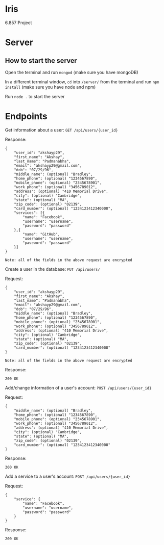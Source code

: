 # Iris

6.857 Project

# Server

## How to start the server

Open the terminal and run `mongod` (make sure you have mongoDB)

In a different terminal window, `cd` into `/server/` from the terminal and run `npm install` (make sure you have node and npm)

Run `node .` to start the server

# Endpoints

Get information about a user: `GET /api/users/{user_id}`

Response:

```
{
	"user_id": "akshayp29",
	"first_name": "Akshay",
	"last_name": "Padmanabha",
	"email": "akshayp29@gmail.com",
	"dob": "07/29/96",
	"middle_name": (optional) "Bradley",
	"home_phone": (optional) "1234567890",
	"mobile_phone": (optional) "2345678901",
	"work_phone": (optional) "3456789012",
	"address": (optional) "410 Memorial Drive",
	"city": (optional) "Cambridge",
	"state": (optional) "MA",
	"zip_code": (optional) "02139",
	"card_number": (optional) "1234123412340000",
	"services": [{
		"name": "Facebook",
		"username": "username",
		"password": "password"
	},{
		"name": "GitHub",
		"username": "username",
		"password": "password"
	}]
}

Note: all of the fields in the above request are encrypted
```

Create a user in the database: `PUT /api/users/`

Request:

```
{
	"user_id": "akshayp29",
	"first_name": "Akshay",
	"last_name": "Padmanabha",
	"email": "akshayp29@gmail.com",
	"dob": "07/29/96",
	"middle_name": (optional) "Bradley",
	"home_phone": (optional) "1234567890",
	"mobile_phone": (optional) "2345678901",
	"work_phone": (optional) "3456789012",
	"address": (optional) "410 Memorial Drive",
	"city": (optional) "Cambridge",
	"state": (optional) "MA",
	"zip_code": (optional) "02139",
	"card_number": (optional) "1234123412340000"
}

Note: all of the fields in the above request are encrypted
```

Response:

```
200 OK
```

Add/change information of a user's account: `POST /api/users/{user_id}`

Request:

```
{
	"middle_name": (optional) "Bradley",
	"home_phone": (optional) "1234567890",
	"mobile_phone": (optional) "2345678901",
	"work_phone": (optional) "3456789012",
	"address": (optional) "410 Memorial Drive",
	"city": (optional) "Cambridge",
	"state": (optional) "MA",
	"zip_code": (optional) "02139",
	"card_number": (optional) "1234123412340000"
}
```

Response:

```
200 OK
```

Add a service to a user's account: `POST /api/users/{user_id}`

Request:

```
{
	"service": {
		"name": "Facebook",
		"username": "username",
		"password": "password"
	}
}
```

Response:

```
200 OK
```